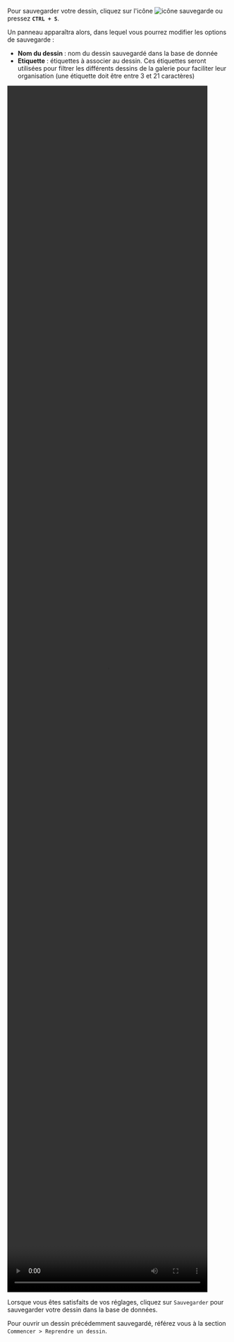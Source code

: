 Pour sauvegarder votre dessin, cliquez sur l'icône ![icône sauvegarde](./assets/sidebar-icons/sauvegarder.png) ou pressez **`CTRL + S`**. 

Un panneau apparaîtra alors, dans lequel vous pourrez modifier les options de sauvegarde :

*   **Nom du dessin** : nom du dessin sauvegardé dans la base de donnée
*   **Etiquette** : étiquettes à associer au dessin. Ces étiquettes seront utilisées pour filtrer les différents dessins de la galerie pour faciliter leur organisation (une étiquette doit être entre 3 et 21 caractères)

<video width="90%" height="70%" class="doc-fig" autoplay loop>
    <source src="./assets/doc/vid/sauvegarde.webm" type="video/webm">
</video>

Lorsque vous êtes satisfaits de vos réglages, cliquez sur `Sauvegarder` pour sauvegarder votre dessin dans la base de données.

Pour ouvrir un dessin précédemment sauvegardé, référez vous à la section `Commencer > Reprendre un dessin`.
